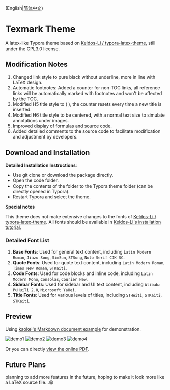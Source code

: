 (English|[简体中文](./README.md))
# Texmark Theme
A latex-like Typora theme based on [Keldos-Li / typora-latex-theme](https://github.com/Keldos-Li/typora-latex-theme/), still under the GPL3.0 license.

## Modification Notes

1. Changed link style to pure black without underline, more in line with LaTeX design.
2. Automatic footnotes: Added a counter for non-TOC links, all reference links will be automatically marked with footnotes and won't be affected by the TOC.
3. Modified H5 title style to ( ), the counter resets every time a new title is inserted.
4. Modified H6 title style to be centered, with a normal text size to simulate annotations under images.
5. Improved display of formulas and source code.
6. Added detailed comments to the source code to facilitate modification and adjustment by developers.

## Download and Installation

**Detailed Installation Instructions**:
- Use git clone or download the package directly.
- Open the code folder.
- Copy the contents of the folder to the Typora theme folder (can be directly opened in Typora).
- Restart Typora and select the theme.

**Special notes**

This theme does not make extensive changes to the fonts of [Keldos-Li / typora-latex-theme](https://github.com/Keldos-Li/typora-latex-theme/). All fonts should be available in [Keldos-Li's installation tutorial](https://github.com/Keldos-Li/typora-latex-theme/blob/main/README.md#%E4%B8%8B%E8%BD%BD%E4%B8%8E%E5%AE%89%E8%A3%85).

### Detailed Font List
1. **Base Fonts**: Used for general text content, including `Latin Modern Roman`, `Jiazu Song`, `SimSun`, `STSong`, `Noto Serif CJK SC`.
2. **Quote Fonts**: Used for quote text content, including `Latin Modern Roman`, `Times New Roman`, `STKaiti`.
3. **Code Fonts**: Used for code blocks and inline code, including `Latin Modern Mono`, `Consolas`, `Courier New`.
4. **Sidebar Fonts**: Used for sidebar and UI text content, including `Alibaba PuHuiTi 2.0`, `Microsoft YaHei`.
5. **Title Fonts**: Used for various levels of titles, including `STHeiti`, `STKaiti`, `STKaiti`.

## Preview
Using [kaokei's Markdown document example](https://github.com/kaokei/kaokei.github.io/blob/docs/docs/_posts/markdown%E7%A4%BA%E4%BE%8B%E6%96%87%E7%AB%A0.md) for demonstration.

![demo1](https://github.com/carols12352/tex-typora-theme/blob/main/.assets/demo1.png)
![demo2](https://github.com/carols12352/tex-typora-theme/blob/main/.assets/demo2.png)
![demo3](https://github.com/carols12352/tex-typora-theme/blob/main/.assets/demo3.png)
![demo4](https://github.com/carols12352/tex-typora-theme/blob/main/.assets/demo4.png)

Or you can directly [view the online PDF](https://github.com/carols12352/tex-typora-theme/blob/main/.assets/demo.pdf).

## Future Plans
planning to add more features in the future, hoping to make it look more like a LaTeX source file...😀
